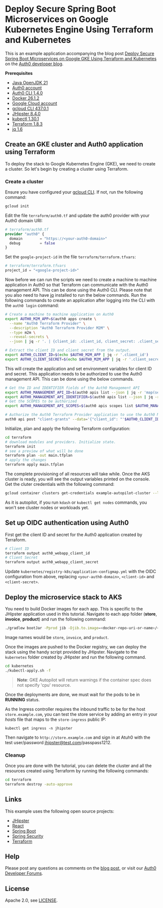 # Deploy Secure Spring Boot Microservices on Google Kubernetes Engine Using Terraform and Kubernetes

This is an example application accompanying the blog post [Deploy Secure Spring Boot Microservices on Google GKE Using Terraform and Kubernetes](https://auth0.com/blog/terraform-gke-java-microservices/) on the [Auth0 developer blog](https://auth0.com/blog/developers/).

**Prerequisites**
- [Java OpenJDK 21](https://jdk.java.net/java-se-ri/21)
- [Auth0 account](https://auth0.com/signup)
- [Auth0 CLI 1.4.0](https://github.com/auth0/auth0-cli#installation)
- [Docker 26.1.2](https://docs.docker.com/desktop/)
- [Google Cloud account](https://cloud.google.com/free)
- [gcloud CLI 437.0.1](https://cloud.google.com/sdk/docs/install)
- [JHipster 8.4.0](https://www.jhipster.tech/)
- [kubectl 1.30.1](https://kubernetes.io/docs/tasks/tools/#kubectl)
- [Terraform 1.8.3](https://developer.hashicorp.com/terraform/install)
- [jq 1.6](https://jqlang.github.io/jq/download/)


## Create an GKE cluster and Auth0 application using Terraform

To deploy the stack to Google Kubernetes Engine (GKE), we need to create a cluster. So let's begin by creating a cluster using Terraform.

### Create a cluster

Ensure you have configured your [gcloud CLI](https://cloud.google.com/sdk/docs/install). If not, run the following command:

```bash
gcloud init
```

Edit the file `terraform/auth0.tf` and update the auth0 provider with your Auth0 domain URI:

```terraform
# terraform/auth0.tf
provider "auth0" {
  domain        = "https://<your-auth0-domain>"
  debug         = false
}
```

Set the `google-project-id` in the file `terraform/terraform.tfvars`:

```terraform
# terraform/terraform.tfvars
project_id = "<google-project-id>"
```

Now before we can run the scripts we need to create a machine to machine application in Auth0 so that Terraform can communicate with the Auth0 management API. This can be done using the Auth0 CLI. Please note that you also need to have [jq](https://jqlang.github.io/jq/) installed to run the below commands. Run the following commands to create an application after logging into the CLI with the `auth0 login` command:

```bash
# Create a machine to machine application on Auth0
export AUTH0_M2M_APP=$(auth0 apps create \
  --name "Auth0 Terraform Provider" \
  --description "Auth0 Terraform Provider M2M" \
  --type m2m \
  --reveal-secrets \
  --json | jq -r '. | {client_id: .client_id, client_secret: .client_secret}')

# Extract the client ID and client secret from the output.
export AUTH0_CLIENT_ID=$(echo $AUTH0_M2M_APP | jq -r '.client_id')
export AUTH0_CLIENT_SECRET=$(echo $AUTH0_M2M_APP | jq -r '.client_secret')
```

This will create the application and set environment variables for client ID and secret. This application needs to be authorized to use the Auth0 management API. This can be done using the below commands.

```bash
# Get the ID and IDENTIFIER fields of the Auth0 Management API
export AUTH0_MANAGEMENT_API_ID=$(auth0 apis list --json | jq -r 'map(select(.name == "Auth0 Management API"))[0].id')
export AUTH0_MANAGEMENT_API_IDENTIFIER=$(auth0 apis list --json | jq -r 'map(select(.name == "Auth0 Management API"))[0].identifier')
# Get the SCOPES to be authorized
export AUTH0_MANAGEMENT_API_SCOPES=$(auth0 apis scopes list $AUTH0_MANAGEMENT_API_ID --json | jq -r '.[].value' | jq -ncR '[inputs]')

# Authorize the Auth0 Terraform Provider application to use the Auth0 Management API
auth0 api post "client-grants" --data='{"client_id": "'$AUTH0_CLIENT_ID'", "audience": "'$AUTH0_MANAGEMENT_API_IDENTIFIER'", "scope":'$AUTH0_MANAGEMENT_API_SCOPES'}'
```

Initialize, plan and apply the following Terraform configuration:

```bash
cd terraform
# download modules and providers. Initialize state.
terraform init
# see a preview of what will be done
terraform plan -out main.tfplan
# apply the changes
terraform apply main.tfplan
```

The complete provisioning of all resources will take while. Once the AKS cluster is ready, you will see the output variables printed on the console. Get the cluter credentials with the following command:

```bash
gcloud container clusters get-credentials example-autopilot-cluster --location us-east1
```

As it is autopilot, if you run `kdash` or `kubectl get nodes` commands, you won't see cluster nodes or workloads yet.

## Set up OIDC authentication using Auth0

First get the client ID and secret for the Auth0 application created by Terraform.

```bash
# Client ID
terraform output auth0_webapp_client_id
# Client Secret
terraform output auth0_webapp_client_secret
```

Update `kubernetes/registry-k8s/application-configmap.yml` with the OIDC configuration from above, replacing `<your-auth0-domain>`, `<client-id>` and `<client-secret>`.


## Deploy the microservice stack to AKS

You need to build Docker images for each app. This is specific to the JHipster application used in this tutorial. Navigate to each app folder (**store**, **invoice**, **product**) and run the following command:

```bash
./gradlew bootJar -Pprod jib -Djib.to.image=<docker-repo-uri-or-name>/<image-name>
```

Image names would be `store`, `invoice`, and `product`.

Once the images are pushed to the Docker registry, we can deploy the stack using the handy script provided by JHipster. Navigate to the `kubernetes` folder created by JHipster and run the following command.

```bash
cd kubernetes
./kubectl-apply.sh -f
```

> **Note**: GKE Autopilot will return warnings if the container spec does not specify 'cpu' resource.

Once the deployments are done, we must wait for the pods to be in **RUNNING** status.

As the Ingress controller requires the inbound traffic to be for the host `store.example.com`, you can test the store service by adding an entry in your _hosts_ file that maps to the `store-ingress` public IP:

```shell
kubectl get ingress -n jhipster
```

Then navigate to `http://store.example.com` and sign in at Atuh0 with the test user/password jhipster@test.com/passpass$12$12.

### Cleanup

Once you are done with the tutorial, you can delete the cluster and all the resources created using Terraform by running the following commands:

```bash
cd terraform
terraform destroy -auto-approve
```

## Links

This example uses the following open source projects:

- [JHipster](https://www.jhipster.tech)
- [React](https://reactjs.org/)
- [Spring Boot](https://spring.io/projects/spring-boot)
- [Spring Security](https://spring.io/projects/spring-security)
- [Terraform](https://www.terraform.io/)

## Help

Please post any questions as comments on the [blog post](), or visit our [Auth0 Developer Forums](https://community.auth0.com/).

## License

Apache 2.0, see [LICENSE](LICENSE).
